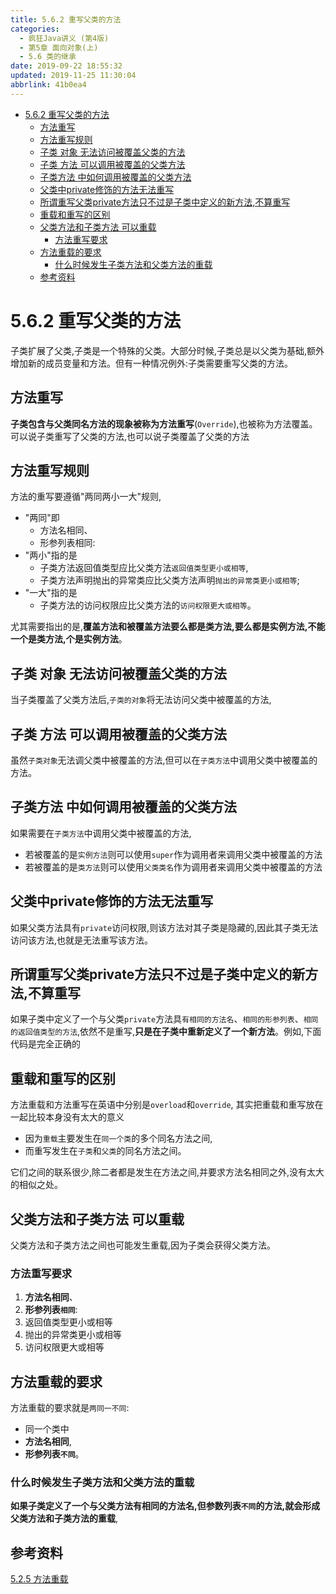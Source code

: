 ```yaml
---
title: 5.6.2 重写父类的方法
categories: 
  - 疯狂Java讲义 (第4版)
  - 第5章 面向对象(上)
  - 5.6 类的继承
date: 2019-09-22 18:55:32
updated: 2019-11-25 11:30:04
abbrlink: 41b0ea4
---
```

<div id='my_toc'>

- [5.6.2 重写父类的方法](/JavaReadingNotes/41b0ea4/#5-6-2-重写父类的方法)
    - [方法重写](/JavaReadingNotes/41b0ea4/#方法重写)
    - [方法重写规则](/JavaReadingNotes/41b0ea4/#方法重写规则)
    - [子类 对象 无法访问被覆盖父类的方法](/JavaReadingNotes/41b0ea4/#子类-对象-无法访问被覆盖父类的方法)
    - [子类 方法 可以调用被覆盖的父类方法](/JavaReadingNotes/41b0ea4/#子类-方法-可以调用被覆盖的父类方法)
    - [子类方法 中如何调用被覆盖的父类方法](/JavaReadingNotes/41b0ea4/#子类方法-中如何调用被覆盖的父类方法)
    - [父类中private修饰的方法无法重写](/JavaReadingNotes/41b0ea4/#父类中private修饰的方法无法重写)
    - [所谓重写父类private方法只不过是子类中定义的新方法,不算重写](/JavaReadingNotes/41b0ea4/#所谓重写父类private方法只不过是子类中定义的新方法,不算重写)
    - [重载和重写的区别](/JavaReadingNotes/41b0ea4/#重载和重写的区别)
    - [父类方法和子类方法 可以重载](/JavaReadingNotes/41b0ea4/#父类方法和子类方法-可以重载)
        - [方法重写要求](/JavaReadingNotes/41b0ea4/#方法重写要求)
    - [方法重载的要求](/JavaReadingNotes/41b0ea4/#方法重载的要求)
        - [什么时候发生子类方法和父类方法的重载](/JavaReadingNotes/41b0ea4/#什么时候发生子类方法和父类方法的重载)
    - [参考资料](/JavaReadingNotes/41b0ea4/#参考资料)

</div>
<!--more-->
<script>if (navigator.platform.toLowerCase() == 'win32'){document.getElementById('my_toc').style.display = 'none';}</script>

<!--end-->
<!--SSTStart-->
# 5.6.2 重写父类的方法 #
子类扩展了父类,子类是一个特殊的父类。大部分时候,子类总是以父类为基础,额外增加新的成员变量和方法。但有一种情况例外:子类需要重写父类的方法。
## 方法重写 ##
**子类包含与父类同名方法的现象被称为方法重写**(`Override`),也被称为方法覆盖。可以说子类重写了父类的方法,也可以说子类覆盖了父类的方法
## 方法重写规则 ##
方法的重写要遵循"两同两小一大"规则,
- "两同"即
    - 方法名相同、
    - 形参列表相同:
- "两小"指的是
    - 子类方法返回值类型应比父类方法`返回值类型更小或相等`,
    - 子类方法声明抛出的异常类应比父类方法声明`抛出的异常类更小或相等`;
- "一大"指的是
    - 子类方法的访问权限应比父类方法的`访问权限更大或相等`。

尤其需要指出的是,**覆盖方法和被覆盖方法要么都是类方法,要么都是实例方法,不能一个是类方法,个是实例方法**。

## 子类 对象 无法访问被覆盖父类的方法 ##
当子类覆盖了父类方法后,`子类的对象`将无法访问父类中被覆盖的方法,
## 子类 方法 可以调用被覆盖的父类方法 ##
虽然`子类对象`无法调父类中被覆盖的方法,但可以在`子类方法`中调用父类中被覆盖的方法。
## 子类方法 中如何调用被覆盖的父类方法 ##
如果需要在`子类方法`中调用父类中被覆盖的方法,
- 若被覆盖的是`实例方法`则可以使用`super`作为调用者来调用父类中被覆盖的方法
- 若被覆盖的是`类方法`则可以使用`父类类名`作为调用者来调用父类中被覆盖的方法

## 父类中private修饰的方法无法重写 ##
如果父类方法具有`private`访问权限,则该方法对其子类是隐藏的,因此其子类无法访问该方法,也就是无法重写该方法。
## 所谓重写父类private方法只不过是子类中定义的新方法,不算重写 ##
如果子类中定义了一个与父类`private`方法具`有相同的方法名`、`相同的形参列表`、`相同的返回值类型的方法`,依然不是重写,**只是在子类中重新定义了一个新方法**。例如,下面代码是完全正确的

## 重载和重写的区别 ##
方法重载和方法重写在英语中分别是`overload`和`override`,
其实把重载和重写放在一起比较本身没有太大的意义
- 因为`重载`主要发生在`同一个类`的多个同名方法之间,
- 而重写发生在`子类`和`父类`的同名方法之间。

它们之间的联系很少,除二者都是发生在方法之间,并要求方法名相同之外,没有太大的相似之处。

## 父类方法和子类方法 可以重载 ##
父类方法和子类方法之间也可能发生重载,因为子类会获得父类方法。

### 方法重写要求 ###
1. **方法名相同**、
2. **形参列表`相同`**:
3. 返回值类型更小或相等
4. 抛出的异常类更小或相等
5. 访问权限更大或相等

## 方法重载的要求 ##
方法重载的要求就是`两同一不同`:
- 同一个类中
- **方法名相同**,
- **形参列表`不同`**。

### 什么时候发生子类方法和父类方法的重载 ###
**如果子类定义了一个与父类方法有相同的方法名,但参数列表`不同`的方法,就会形成父类方法和子类方法的重载**,
<!--SSTStop-->
## 参考资料 ##
[5.2.5 方法重载](https://blueblue233.github.io/blog/363e3c09/)


